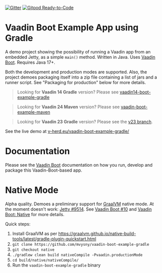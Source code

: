 [![Gitter](https://badges.gitter.im/Join%20Chat.svg)](https://gitter.im/vaadin-flow/Lobby#?utm_source=badge&utm_medium=badge&utm_campaign=pr-badge)
[![Gitpod Ready-to-Code](https://img.shields.io/badge/Gitpod-Ready--to--Code-blue?logo=gitpod)](https://gitpod.io/#https://github.com/mvysny/vaadin-boot-example-gradle)

# Vaadin Boot Example App using Gradle

A demo project showing the possibility of running a Vaadin app from an
embedded Jetty, as a simple `main()` method. Written in Java.
Uses [Vaadin Boot](https://github.com/mvysny/vaadin-boot). Requires Java 17+.

Both the development and production modes are supported. Also, the project
demoes packaging itself into a zip file containing
a list of jars and a runner script. See "Packaging for production" below
for more details.

> Looking for **Vaadin 14 Gradle** version? Please see [vaadin14-boot-example-gradle](https://github.com/mvysny/vaadin14-boot-example-gradle)

> Looking for **Vaadin 24 Maven** version? Please see [vaadin-boot-example-maven](https://github.com/mvysny/vaadin-boot-example-maven)

> Looking for **Vaadin 23 Gradle** version? Please see the [v23 branch](../../tree/v23).

See the live demo at [v-herd.eu/vaadin-boot-example-gradle/](https://v-herd.eu/vaadin-boot-example-gradle/)

# Documentation

Please see the [Vaadin Boot](https://github.com/mvysny/vaadin-boot#preparing-environment) documentation
on how you run, develop and package this Vaadin-Boot-based app.

# Native Mode

Alpha quality. Demoes a preliminary support for [GraalVM](https://www.graalvm.org/) native mode.
At the moment doesn't work: [Jetty #9514](https://github.com/eclipse/jetty.project/issues/9514).
See [Vaadin Boot #10](https://github.com/mvysny/vaadin-boot/issues/10) and [Vaadin Boot: Native](https://github.com/mvysny/vaadin-boot#native)
for more details.

Quick steps:

1. Install GraalVM as per https://graalvm.github.io/native-build-tools/latest/gradle-plugin-quickstart.html
2. `git clone https://github.com/mvysny/vaadin-boot-example-gradle`
3. `git checkout native`
4. `./gradlew clean build nativeCompile -Pvaadin.productionMode`
5. `cd build/native/nativeCompile/`
6. Run the `vaadin-boot-example-gradle` binary
